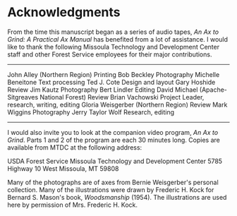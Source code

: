 # Acknowledgments

From the time this manuscript began as a series of audio tapes, *An Ax to Grind: A Practical Ax Manual* has benefited from a lot of assistance. I would like to thank the following Missoula Technology and Development Center staff and other Forest Service employees for their major contributions.

-------------------------------------------------   -----------------------------------------
John Alley (Northern Region)                        Printing
Bob Beckley                                         Photography
Michelle Beneitone                                  Text processing
Ted J. Cote                                         Design and layout
Gary Hoshide                                        Review
Jim Kautz                                           Photography
Bert Lindler                                        Editing
David Michael (Apache-Sitgreaves National Forest)   Review
Brian Vachowski                                     Project Leader, research, writing, editing
Gloria Weisgerber (Northern Region)                 Review
Mark Wiggins                                        Photography
Jerry Taylor Wolf                                   Research, editing
-------------------------------------------------   -----------------------------------------

I would also invite you to look at the companion video program, *An Ax to Grind*. Parts 1 and 2 of the program are each 30 minutes long. Copies are available from MTDC at the following address:

USDA Forest Service
Missoula Technology and Development Center
5785 Highway 10 West
Missoula, MT 59808

Many of the photographs are of axes from Bernie Weisgerber's personal collection. Many of the illustrations were drawn by Frederic H. Kock for Bernard S. Mason's book, *Woodsmanship* (1954). The illustrations are used here by permission of Mrs. Frederic H. Kock.
